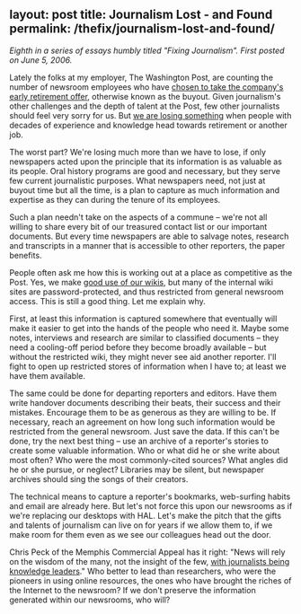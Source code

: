 layout: post
title: Journalism Lost - and Found
permalink: /thefix/journalism-lost-and-found/
---

_Eighth in a series of essays humbly titled "Fixing Journalism". First posted on June 5, 2006._

Lately the folks at my employer, The Washington Post, are counting the number of newsroom employees who have [chosen to take the company's early retirement offer](http://www.washingtonpost.com/wp-dyn/content/article/2006/05/31/AR2006053102206.html), otherwise known as the buyout. Given journalism's other challenges and the depth of talent at the Post, few other journalists should feel very sorry for us. But [we are losing something](http://www.washingtonpost.com/wp-dyn/content/article/2006/06/01/AR2006060102087.html) when people with decades of experience and knowledge head towards retirement or another job.

The worst part? We're losing much more than we have to lose, if only newspapers acted upon the principle that its information is as valuable as its people. Oral history programs are good and necessary, but they serve few current journalistic purposes. What newspapers need, not just at buyout time but all the time, is a plan to capture as much information and expertise as they can during the tenure of its employees.

Such a plan needn't take on the aspects of a commune – we're not all willing to share every bit of our treasured contact list or our important documents. But every time newspapers are able to salvage notes, research and transcripts in a manner that is accessible to other reporters, the paper benefits.

People often ask me how this is working out at a place as competitive as the Post. Yes, we make [good use of our wikis](http://poynter.org/content/content_view.asp?id=101009&sid=2), but many of the internal wiki sites are password-protected, and thus restricted from general newsroom access. This is still a good thing. Let me explain why.

First, at least this information is captured somewhere that eventually will make it easier to get into the hands of the people who need it. Maybe some notes, interviews and research are similar to classified documents – they need a cooling-off period before they become broadly available – but without the restricted wiki, they might never see aid another reporter. I'll fight to open up restricted stores of information when I have to; at least we have them available.

The same could be done for departing reporters and editors. Have them write handover documents describing their beats, their success and their mistakes. Encourage them to be as generous as they are willing to be. If necessary, reach an agreement on how long such information would be restricted from the general newsroom. Just save the data. If this can't be done, try the next best thing – use an archive of a reporter's stories to create some valuable information. Who or what did he or she write about most often? Who were the most commonly-cited sources? What angles did he or she pursue, or neglect? Libraries may be silent, but newspaper archives should sing the songs of their creators.

The technical means to capture a reporter's bookmarks, web-surfing habits and email are already here. But let's not force this upon our newsrooms as if we're replacing our desktops with HAL. Let's make the pitch that the gifts and talents of journalism can live on for years if we allow them to, if we make room for them even as we see our colleagues head out the door.

Chris Peck of the Memphis Commercial Appeal has it right: "News will rely on the wisdom of the many, not the insight of the few, [with journalists being knowledge leaders](http://www.commercialappeal.com/mca/opinion_columnists/article/0,1426,MCA_539_4729695,00.html)." Who better to lead than researchers, who were the pioneers in using online resources, the ones who have brought the riches of the Internet to the newsroom? If we don't preserve the information generated within our newsrooms, who will?